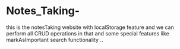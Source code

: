 # Notes_Taking- 
this is the notesTaking website with localStorage feature and we can perform all CRUD operations in that and some special features like markAsImportant search functionality ..
